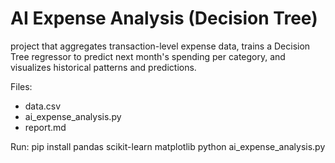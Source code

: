 
# AI Expense Analysis (Decision Tree)

 project that aggregates transaction-level expense data,
trains a Decision Tree regressor to predict next month's spending per category,
and visualizes historical patterns and predictions.

Files:
- data.csv
- ai_expense_analysis.py
- report.md

Run:
pip install pandas scikit-learn matplotlib
python ai_expense_analysis.py
